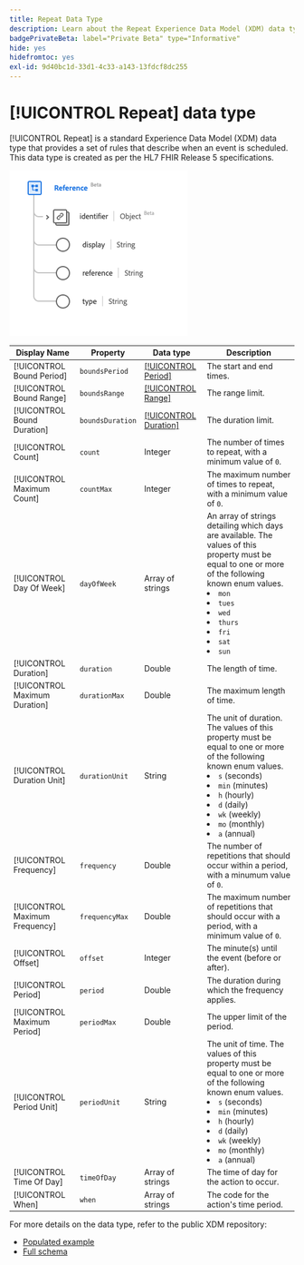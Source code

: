 ```yaml
---
title: Repeat Data Type
description: Learn about the Repeat Experience Data Model (XDM) data type.
badgePrivateBeta: label="Private Beta" type="Informative"
hide: yes
hidefromtoc: yes
exl-id: 9d40bc1d-33d1-4c33-a143-13fdcf8dc255
---
```

# [!UICONTROL Repeat] data type

[!UICONTROL Repeat] is a standard Experience Data Model (XDM) data type that provides a set of rules that describe when an event is scheduled. This data type is created as per the HL7 FHIR Release 5 specifications.

![Repeat data type structure](../../../images/healthcare/data-types/reference.png)

| Display Name | Property | Data type | Description |
| --- | --- | --- | --- |
| [!UICONTROL Bound Period] | `boundsPeriod` | [[!UICONTROL Period]](../data-types/period.md) | The start and end times. |
| [!UICONTROL Bound Range] | `boundsRange` | [[!UICONTROL Range]](../data-types/range.md) | The range limit. |
| [!UICONTROL Bound Duration] | `boundsDuration` | [[!UICONTROL Duration]](../data-types/duration.md) | The duration limit. |
| [!UICONTROL Count] | `count` | Integer | The number of times to repeat, with a minimum value of `0`. |
| [!UICONTROL Maximum Count] | `countMax` | Integer | The maximum number of times to repeat, with a minimum value of `0`. |
| [!UICONTROL Day Of Week] | `dayOfWeek` | Array of strings | An array of strings detailing which days are available. The values of this property must be equal to one or more of the following known enum values. <li> `mon` </li> <li> `tues` </li> <li> `wed` </li> <li> `thurs`</li>  <li> `fri` </li> <li> `sat`</li> <li> `sun`</li> |
| [!UICONTROL Duration] | `duration` | Double | The length of time. |
| [!UICONTROL Maximum Duration] | `durationMax` | Double | The maximum length of time. |
| [!UICONTROL Duration Unit] | `durationUnit` | String| The unit of duration. The values of this property must be equal to one or more of the following known enum values. <li> `s` (seconds) </li> <li> `min` (minutes) </li> <li> `h` (hourly) </li> <li> `d` (daily) </li>  <li> `wk` (weekly) </li> <li> `mo` (monthly) </li> <li> `a` (annual)</li>|
| [!UICONTROL Frequency] | `frequency` | Double | The number of repetitions that should occur within a period, with a minumum value of `0`. |
| [!UICONTROL Maximum Frequency] | `frequencyMax` | Double | The maximum number of repetitions that should occur with a period, with a minimum value of `0`. |
| [!UICONTROL Offset] | `offset` | Integer | The minute(s) until the event (before or after). |
| [!UICONTROL Period] | `period` | Double | The duration during which the frequency applies. |
| [!UICONTROL Maximum Period] | `periodMax` | Double | The upper limit of the period. |
| [!UICONTROL Period Unit] | `periodUnit` | String | The unit of time. The values of this property must be equal to one or more of the following known enum values. <li> `s` (seconds) </li> <li> `min` (minutes) </li> <li> `h` (hourly) </li> <li> `d` (daily) </li>  <li> `wk` (weekly) </li> <li> `mo` (monthly) </li> <li> `a` (annual)</li> |
| [!UICONTROL Time Of Day] | `timeOfDay` | Array of strings | The time of day for the action to occur. |
| [!UICONTROL When] | `when` | Array of strings | The code for the action's time period. |

For more details on the data type, refer to the public XDM repository:

* [Populated example](https://github.com/adobe/xdm/blob/master/extensions/industry/healthcare/fhir/datatypes/repeat.example.1.json)
* [Full schema](https://github.com/adobe/xdm/blob/master/extensions/industry/healthcare/fhir/datatypes/repeat.schema.json)
